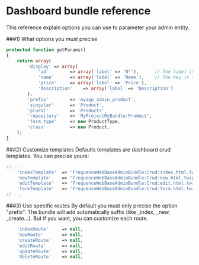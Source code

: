 Dashboard bundle reference
==========================

This reference explain options you can use to parameter your admin entity.

###1) What options you *must* precise

```PHP
protected function getParams()
{
    return array(
        'display' => array(
            'id'        => array('label' => 'N°'),      // The label is the column name
            'name'      => array('label' => 'Name'),    // The key is the entity field
            'price'     => array('label' => 'Price'),
            'description'    => array('label' => 'Description')
        ),
        'prefix'        => 'myapp_admin_product',
        'singular'      => 'Product',
        'plural'        => 'Products',
        'repository'    => 'MyProjectMyBundle:Product',
        'form_type'     => new ProductType,
        'class'         => new Product,
    );
}

```


###2) Customize templates
Defaults templates are dashboard crud templates. You can precise yours:

```PHP
// ...
    'indexTemplate'  => 'FrequenceWebBaseAdminBundle:Crud:index.html.twig',
    'newTemplate'    => 'FrequenceWebBaseAdminBundle:Crud:new.html.twig',
    'editTemplate'   => 'FrequenceWebBaseAdminBundle:Crud:edit.html.twig',
    'formTemplate'   => 'FrequenceWebBaseAdminBundle:Crud:form.html.twig',
// ...
```

###3) Use specific routes
By default you must only precise the option "prefix". The bundle will add automatically suffix (like _index, _new, _create...).
But if you want, you can customize each route.

```PHP
    'indexRoute'     => null,
    'newRoute'       => null,
    'createRoute'    => null,
    'editRoute'      => null,
    'updateRoute'    => null,
    'deleteRoute'    => null,
```

